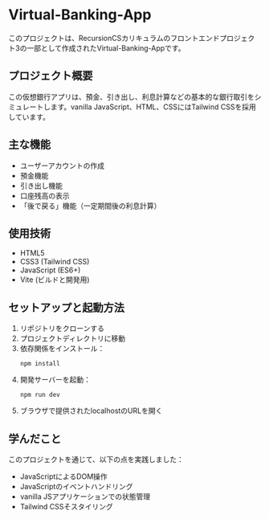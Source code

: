 # Virtual-Banking-App

このプロジェクトは、RecursionCSカリキュラムのフロントエンドプロジェクト3の一部として作成されたVirtual-Banking-Appです。

## プロジェクト概要

この仮想銀行アプリは、預金、引き出し、利息計算などの基本的な銀行取引をシミュレートします。vanilla JavaScript、HTML、CSSにはTailwind CSSを採用しています。

## 主な機能

- ユーザーアカウントの作成
- 預金機能
- 引き出し機能
- 口座残高の表示
- 「後で戻る」機能（一定期間後の利息計算）

## 使用技術

- HTML5
- CSS3 (Tailwind CSS)
- JavaScript (ES6+)
- Vite (ビルドと開発用)

## セットアップと起動方法

1. リポジトリをクローンする
2. プロジェクトディレクトリに移動
3. 依存関係をインストール：
   ```
   npm install
   ```
4. 開発サーバーを起動：
   ```
   npm run dev
   ```
5. ブラウザで提供されたlocalhostのURLを開く

## 学んだこと

このプロジェクトを通じて、以下の点を実践しました：

- JavaScriptによるDOM操作
- JavaScriptのイベントハンドリング
- vanilla JSアプリケーションでの状態管理
- Tailwind CSSそスタイリング
